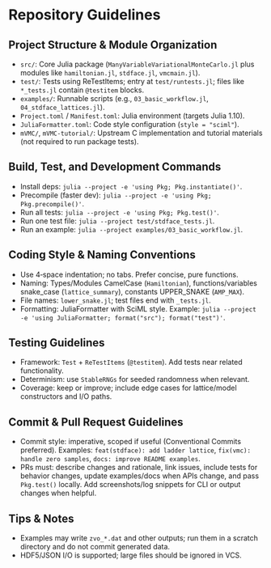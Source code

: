 # Repository Guidelines

## Project Structure & Module Organization
- `src/`: Core Julia package (`ManyVariableVariationalMonteCarlo.jl` plus modules like `hamiltonian.jl`, `stdface.jl`, `vmcmain.jl`).
- `test/`: Tests using ReTestItems; entry at `test/runtests.jl`; files like `*_tests.jl` contain `@testitem` blocks.
- `examples/`: Runnable scripts (e.g., `03_basic_workflow.jl`, `04_stdface_lattices.jl`).
- `Project.toml` / `Manifest.toml`: Julia environment (targets Julia 1.10).
- `JuliaFormatter.toml`: Code style configuration (`style = "sciml"`).
- `mVMC/`, `mVMC-tutorial/`: Upstream C implementation and tutorial materials (not required to run package tests).

## Build, Test, and Development Commands
- Install deps: `julia --project -e 'using Pkg; Pkg.instantiate()'`.
- Precompile (faster dev): `julia --project -e 'using Pkg; Pkg.precompile()'`.
- Run all tests: `julia --project -e 'using Pkg; Pkg.test()'`.
- Run one test file: `julia --project test/stdface_tests.jl`.
- Run an example: `julia --project examples/03_basic_workflow.jl`.

## Coding Style & Naming Conventions
- Use 4‑space indentation; no tabs. Prefer concise, pure functions.
- Naming: Types/Modules CamelCase (`Hamiltonian`), functions/variables snake_case (`lattice_summary`), constants UPPER_SNAKE (`AMP_MAX`).
- File names: `lower_snake.jl`; test files end with `_tests.jl`.
- Formatting: JuliaFormatter with SciML style. Example:
  `julia --project -e 'using JuliaFormatter; format("src"); format("test")'`.

## Testing Guidelines
- Framework: `Test` + `ReTestItems` (`@testitem`). Add tests near related functionality.
- Determinism: use `StableRNGs` for seeded randomness when relevant.
- Coverage: keep or improve; include edge cases for lattice/model constructors and I/O paths.

## Commit & Pull Request Guidelines
- Commit style: imperative, scoped if useful (Conventional Commits preferred).
  Examples: `feat(stdface): add ladder lattice`, `fix(vmc): handle zero samples`, `docs: improve README examples`.
- PRs must: describe changes and rationale, link issues, include tests for behavior changes, update examples/docs when APIs change, and pass `Pkg.test()` locally. Add screenshots/log snippets for CLI or output changes when helpful.

## Tips & Notes
- Examples may write `zvo_*.dat` and other outputs; run them in a scratch directory and do not commit generated data.
- HDF5/JSON I/O is supported; large files should be ignored in VCS.
